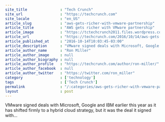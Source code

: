 ```yaml
---
site_title               : "Tech Crunch"
site_url                 : "https://techcrunch.com"
site_locale              : "en_US"
article_slug             : "aws-gets-richer-with-vmware-partnership"
article_title            : "AWS gets richer with VMware partnership"
article_image            : "https://tctechcrunch2011.files.wordpress.com/2016/10/2016-10-13_1334.png?w=764&h=400&crop=1"
article_url              : "https://techcrunch.com/2016/10/14/aws-gets-richer-with-vmware-partnership/"
article_published_at     : "2016-10-14T10:03:45-03:00"
article_description      : "VMware signed deals with Microsoft, Google and IBM earlier this year as it has shifted firmly to a hybrid cloud strategy, but it was the deal it signed with..."
article_author_name      : "Ron Miller"
article_author_image     : null
article_author_biography : null
article_author_profile   : "https://techcrunch.com/author/ron-miller/"
article_author_facebook  : null
article_author_twitter   : "https://twitter.com/ron_miller"
category                 : ['technology']
tags                     : ['Tech Crunch']
permalink                : "/:categories/aws-gets-richer-with-vmware-partnership/"
layout                   : post
---
```


VMware signed deals with Microsoft, Google and IBM earlier this year as it has shifted firmly to a hybrid cloud strategy, but it was the deal it signed with...
